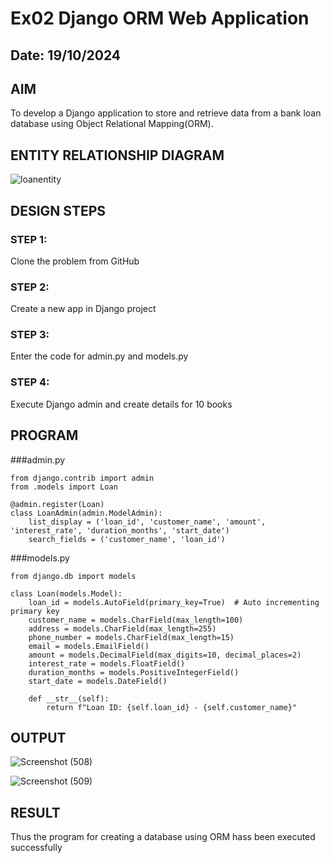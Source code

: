 # Ex02 Django ORM Web Application
## Date: 19/10/2024

## AIM
To develop a Django application to store and retrieve data from a bank loan database using Object Relational Mapping(ORM).

## ENTITY RELATIONSHIP DIAGRAM
![loanentity](https://github.com/user-attachments/assets/40b946e6-a742-43dd-b414-17f94a042fe3)




## DESIGN STEPS

### STEP 1:
Clone the problem from GitHub

### STEP 2:
Create a new app in Django project

### STEP 3:
Enter the code for admin.py and models.py

### STEP 4:
Execute Django admin and create details for 10 books

## PROGRAM
###admin.py
```
from django.contrib import admin
from .models import Loan

@admin.register(Loan)
class LoanAdmin(admin.ModelAdmin):
    list_display = ('loan_id', 'customer_name', 'amount', 'interest_rate', 'duration_months', 'start_date')
    search_fields = ('customer_name', 'loan_id')
```
###models.py
```
from django.db import models

class Loan(models.Model):
    loan_id = models.AutoField(primary_key=True)  # Auto incrementing primary key
    customer_name = models.CharField(max_length=100)
    address = models.CharField(max_length=255)
    phone_number = models.CharField(max_length=15)
    email = models.EmailField()
    amount = models.DecimalField(max_digits=10, decimal_places=2)
    interest_rate = models.FloatField()
    duration_months = models.PositiveIntegerField()
    start_date = models.DateField()

    def __str__(self):
        return f"Loan ID: {self.loan_id} - {self.customer_name}"
```



## OUTPUT
![Screenshot (508)](https://github.com/user-attachments/assets/3db7d75f-5d09-42a9-b9a4-0dcec4bbae3f)

![Screenshot (509)](https://github.com/user-attachments/assets/463003e3-68af-4c01-8a4f-6499deaeef7f)



## RESULT
Thus the program for creating a database using ORM hass been executed successfully
